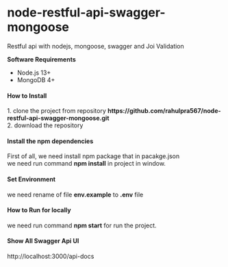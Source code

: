 # node-restful-api-swagger-mongoose
 Restful api with nodejs, mongoose, swagger and Joi Validation
 
 <b>Software Requirements</b>
 <ul>
  <li>Node.js 13+</li>
  <li>MongoDB 4+</li>
 </ul>
 
 <h4>How to Install</h4>
 1. clone the project from repository <b>https://github.com/rahulpra567/node-restful-api-swagger-mongoose.git</b><br>
 2. download the repository<br>
 
<h4>Install the npm dependencies</h4>
First of all, we need install npm package that in pacakge.json<br>
we need run command <b>npm install</b> in project in window.<br>

<h4>Set Environment</h4>
we need rename of file <b>env.example</b> to <b>.env</b> file<br>

<h4>How to Run for locally</h4>
we need run command <b>npm start</b> for run the project.

<h4>Show All Swagger Api UI </h4>
http://localhost:3000/api-docs




